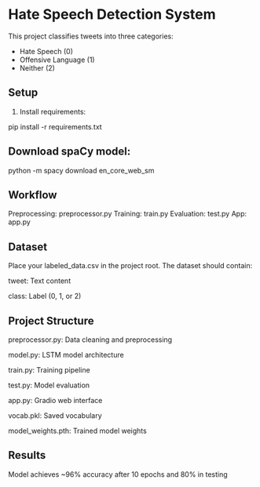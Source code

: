 # Hate Speech Detection System

This project classifies tweets into three categories:
- Hate Speech (0)
- Offensive Language (1)
- Neither (2)

## Setup

1. Install requirements:

pip install -r requirements.txt

## Download spaCy model:

python -m spacy download en_core_web_sm

## Workflow

Preprocessing: preprocessor.py
Training: train.py
Evaluation: test.py
App: app.py

## Dataset
Place your labeled_data.csv in the project root. The dataset should contain:

tweet: Text content

class: Label (0, 1, or 2)

## Project Structure
preprocessor.py: Data cleaning and preprocessing

model.py: LSTM model architecture

train.py: Training pipeline

test.py: Model evaluation

app.py: Gradio web interface

vocab.pkl: Saved vocabulary

model_weights.pth: Trained model weights

## Results
Model achieves ~96% accuracy after 10 epochs and 80% in testing